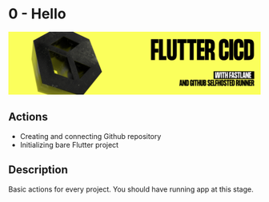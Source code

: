 # 0 - Hello
![](img/logo.png)

## Actions
- Creating and connecting Github repository
- Initializing bare Flutter project

## Description
Basic actions for every project. You should have running app at this stage.
